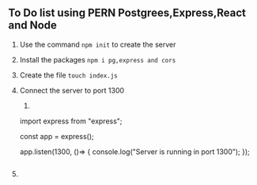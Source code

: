 ## To Do list using PERN Postgrees,Express,React and Node

1. Use the command `npm init` to create the server
2. Install the packages `npm i pg,express and cors `
3. Create the file `touch index.js`
4. Connect the server to port 1300
   1. ```
    import express from "express";

    const app = express();

    app.listen(1300, ()=> {
        console.log("Server is running in port 1300");
    });   
   ```
5. 

